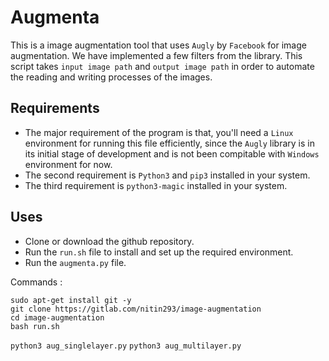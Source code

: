 # Augmenta

This is a image augmentation tool that uses `Augly` by `Facebook` for image augmentation. We have implemented a few filters from the library. This script takes `input image path` and `output image path` in order to automate the reading and writing processes of the images.

## Requirements

* The major requirement of the program is that, you'll need a `Linux` environment for running this file efficiently, since the `Augly` library is in its initial stage of development and is not been compitable with `Windows` environment for now.
* The second requirement is `Python3` and `pip3` installed in your system.
* The third requirement is `python3-magic` installed in your system.

## Uses

* Clone or download the github repository.
* Run the `run.sh` file to install and set up the required environment.
* Run the `augmenta.py` file.

Commands : 

```
sudo apt-get install git -y
git clone https://gitlab.com/nitin293/image-augmentation
cd image-augmentation
bash run.sh
```

`python3 aug_singlelayer.py`
`python3 aug_multilayer.py`

